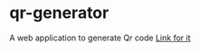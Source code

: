 # qr-generator
A web application to generate Qr code
<a href="https://qr-generator-nt38.onrender.com/">Link for it</a>

